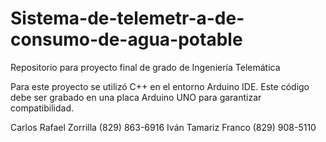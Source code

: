 # Sistema-de-telemetr-a-de-consumo-de-agua-potable
Repositorio para proyecto final de grado de Ingeniería Telemática

Para este proyecto se utilizó C++ en el entorno Arduino IDE. Este código debe ser grabado en una placa Arduino UNO para garantizar compatibilidad.

Carlos Rafael Zorrilla (829) 863-6916
Iván Tamariz Franco (829) 908-5110
